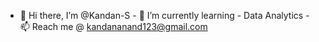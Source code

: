 - 👋 Hi there, I’m @Kandan-S - 🌱 I’m currently learning - Data Analytics - 📫 Reach me @ kandananand123@gmail.com

<!---
Kandan-S/Kandan-S is a ✨ special ✨ repository because its `README.md` (this file) appears on your GitHub profile.
You can click the Preview link to take a look at your changes.
--->
